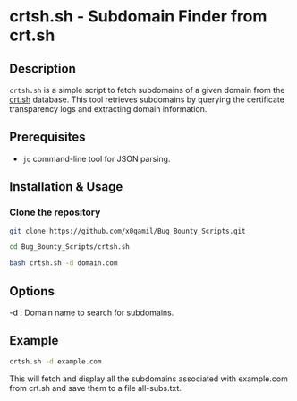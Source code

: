 # crtsh.sh - Subdomain Finder from crt.sh

## Description
`crtsh.sh` is a simple script to fetch subdomains of a given domain from the [crt.sh](https://crt.sh/) database. This tool retrieves subdomains by querying the certificate transparency logs and extracting domain information.

## Prerequisites
- `jq` command-line tool for JSON parsing.

## Installation & Usage

### Clone the repository

```bash
git clone https://github.com/x0gamil/Bug_Bounty_Scripts.git

cd Bug_Bounty_Scripts/crtsh.sh

bash crtsh.sh -d domain.com

```

## Options
-d : Domain name to search for subdomains.

## Example
```bash
crtsh.sh -d example.com
```
This will fetch and display all the subdomains associated with example.com from crt.sh and save them to a file all-subs.txt.


